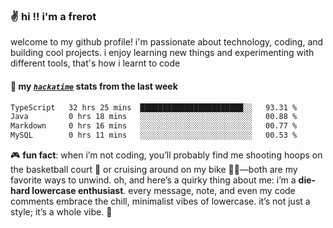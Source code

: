 ### ✌️ hi !! i'm a frerot

welcome to my github profile! i'm passionate about technology, coding, and
building cool projects. i enjoy learning new things and experimenting with
different tools, that's how i learnt to code

#### 📡 my [_`hackatime`_](https://waka.hackclub.com/) stats from the last week

<!--START_SECTION:waka-->

```txt
TypeScript   32 hrs 25 mins  ███████████████████████░░   93.31 %
Java         0 hrs 18 mins   ░░░░░░░░░░░░░░░░░░░░░░░░░   00.88 %
Markdown     0 hrs 16 mins   ░░░░░░░░░░░░░░░░░░░░░░░░░   00.77 %
MySQL        0 hrs 11 mins   ░░░░░░░░░░░░░░░░░░░░░░░░░   00.53 %
```

<!--END_SECTION:waka-->

🎮 **fun fact**: when i’m not coding, you’ll probably find me shooting hoops on
the basketball court 🏀 or cruising around on my bike 🚴‍♂️—both are my favorite
ways to unwind. oh, and here’s a quirky thing about me: i’m a **die-hard
lowercase enthusiast**. every message, note, and even my code comments embrace
the chill, minimalist vibes of lowercase. it’s not just a style; it’s a whole
vibe. 🤘

